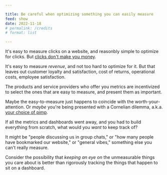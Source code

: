 ```yaml
---

title: Be careful when optimizing something you can easily measure
feed: show
date: 2022-11-18
# permalink: /credits
# format: list

---
```


It's easy to measure clicks on a website, and reasonbly simple to optimize for clicks.  But [clicks don't make you money](https://briandavidhall.com/optimizing-for-dead-snakes/).

It's easy to measure _revenue_, and not too hard to optimize for it. But that leaves out customer loyalty and satisfaction, cost of returns, operational costs, employee satisfaction.

The products and service providers who offer you metrics are incentivized to select the ones that are easy to measure, and present them as important. 

Maybe the easy-to-measure just happens to coincide with the worth-your-attention. Or _maybe_ you're being presented with a Cornelian dilemma, a.k.a. [your choice of pimp](https://twitter.com/briandavidhall/status/1393276547017097217?s=20&t=0e7cqm07hnK9YljR4ol5iA).

If all the metrics and dashboards went away, and you had to build everything from scratch, what would you _want_ to keep track of? 

It might be "people discussing us in group chats," or "how many people have bookmarked our website," or "general vibes," something else you can't really measure.

Consider the possibility that _keeping an eye on_ the unmeasurable things you care about is better than rigorously tracking the things that happen to sit on a dashboard.